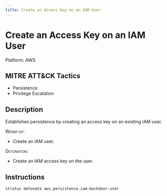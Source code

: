 ```yaml
---
title: Create an Access Key on an IAM User
---
```


# Create an Access Key on an IAM User




Platform: AWS

## MITRE ATT&CK Tactics


- Persistence
- Privilege Escalation

## Description


Establishes persistence by creating an access key on an existing IAM user.

<span style="font-variant: small-caps;">Warm-up</span>: 

- Create an IAM user.

<span style="font-variant: small-caps;">Detonation</span>: 

- Create an IAM access key on the user.


## Instructions

```bash title="Detonate with Stratus Red Team"
stratus detonate aws.persistence.iam-backdoor-user
```